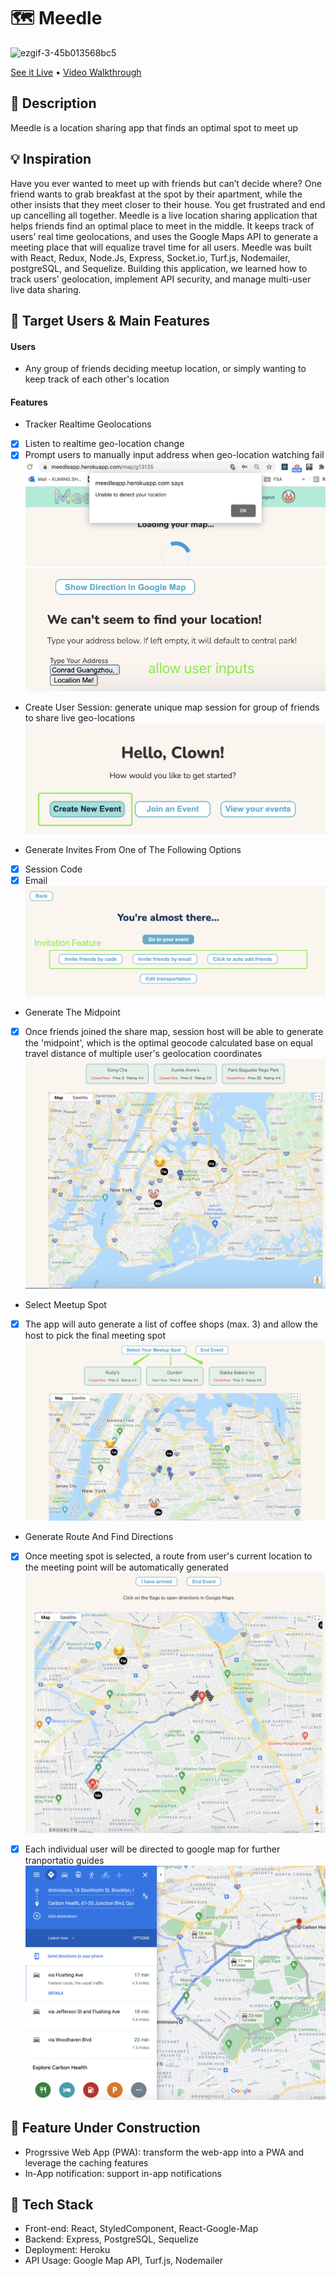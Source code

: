# 🗺️ Meedle
![ezgif-3-45b013568bc5](https://user-images.githubusercontent.com/76498844/125206106-08067e80-e24b-11eb-83a4-4bd1789e5052.gif)

[See it Live](https://meedleapp.herokuapp.com/) • [Video Walkthrough](https://youtu.be/0-e_tC1C568)

## :paperclip: Description
Meedle is a location sharing app that finds an optimal spot to meet up

## :bulb: Inspiration
Have you ever wanted to meet up with friends but can’t decide where? One friend wants to grab breakfast at the spot by their apartment, while the other insists that they meet closer to their house. You get frustrated and end up cancelling all together. 
Meedle is a live location sharing application that helps friends find an optimal place to meet in the middle. It keeps track of users’ real time geolocations, and uses the Google Maps API to generate a meeting place that will equalize travel time for all users. Meedle was built with React, Redux, Node.Js, Express, Socket.io, Turf.js, Nodemailer, postgreSQL, and Sequelize. Building this application, we learned how to track users’ geolocation, implement API security, and manage multi-user live data sharing.

## :thinking: Target Users & Main Features
#### Users
- Any group of friends deciding meetup location, or simply wanting to keep track of each other's location
#### Features
- Tracker Realtime Geolocations
- [x] Listen to realtime geo-location change
- [x] Prompt users to manually input address when geo-location watching fail 
![Image of locationFail](https://github.com/Mewtwo-s/mapapp/blob/main/public/geolocaitonFail.png)
![Image of userInput](https://github.com/Mewtwo-s/mapapp/blob/main/public/userInput.png)
- Create User Session: generate unique map session for group of friends to share live geo-locations
![Image of create](https://github.com/Mewtwo-s/mapapp/blob/main/public/create.png)


- Generate Invites From One of The Following Options
- [x] Session Code
- [x] Email
![Image of invite](https://github.com/Mewtwo-s/mapapp/blob/main/public/invite.png)

- Generate The Midpoint
- [x] Once friends joined the share map, session host will be able to generate the 'midpoint', which is the optimal geocode calculated base on equal travel distance of multiple user's geolocation coordinates
![Image of midpoint](https://github.com/Mewtwo-s/mapapp/blob/main/public/midpoint.png)

- Select Meetup Spot 
- [x] The app will auto generate a list of coffee shops (max. 3) and allow the host to pick the final meeting spot
![Image of places](https://github.com/Mewtwo-s/mapapp/blob/main/public/places.png)

- Generate Route And Find Directions
- [x] Once meeting spot is selected, a route from user's current location to the meeting point will be automatically generated
![Image of diection](https://github.com/Mewtwo-s/mapapp/blob/main/public/direction.png)
- [x] Each individual user will be directed to google map for further tranportatio guides
![Image of googlemap](https://github.com/Mewtwo-s/mapapp/blob/main/public/googlemap.png)


## :construction: Feature Under Construction 
- Progrssive Web App (PWA): transform the web-app into a PWA and leverage the caching features
- In-App notification: support in-app notifications


## :cake: Tech Stack
- Front-end: React, StyledComponent, React-Google-Map 
- Backend: Express, PostgreSQL, Sequelize
- Deployment: Heroku
- API Usage: Google Map API, Turf.js, Nodemailer
